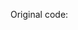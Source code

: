 Original code:

<link rel="stylesheet" type="text/css" href="https://cdn.jsdelivr.net/gh/mitsos1os/bootstrap-slider/dist/css/bootstrap-slider.min.css">
<script type="text/javascript" src="https://cdn.jsdelivr.net/gh/mitsos1os/bootstrap-slider/dist/bootstrap-slider.min.js"></script>
